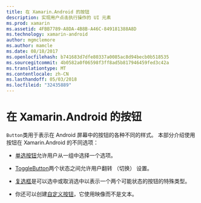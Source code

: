 ```yaml
---
title: 在 Xamarin.Android 的按钮
description: 实现用户点击执行操作的 UI 元素
ms.prod: xamarin
ms.assetid: 4FBB7789-A8DA-4B8B-A46C-849181388A8D
ms.technology: xamarin-android
author: mgmclemore
ms.author: mamcle
ms.date: 08/18/2017
ms.openlocfilehash: b741683d7dfe80337a0085ac8d94becb0b518535
ms.sourcegitcommit: 4b0582a0f06598f3ff8ad5b817946459fed3c42a
ms.translationtype: MT
ms.contentlocale: zh-CN
ms.lasthandoff: 05/03/2018
ms.locfileid: "32435889"
---
```

# <a name="buttons-in-xamarinandroid"></a>在 Xamarin.Android 的按钮

`Button`类用于表示在 Android 屏幕中的按钮的各种不同的样式。 本部分介绍使用按钮在 Xamarin.Android 的不同选项：

-   [单选按钮](~/android/user-interface/controls/buttons/radio-button.md)允许用户从一组中选择一个选项。

-   [ToggleButton](~/android/user-interface/controls/buttons/toggle-button.md)两个状态之间允许用户翻转 （切换） 设置。

-   [复选框](~/android/user-interface/controls/buttons/check-box.md)是可以选中或取消选中以表示一个两个可能状态的按钮的特殊类型。

-   你还可以创建[自定义按钮](~/android/user-interface/controls/buttons/custom-button.md)，它使用映像而不是文本。

